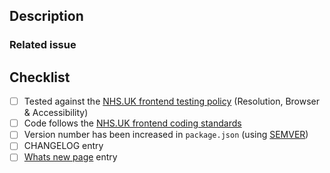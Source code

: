 ## Description

<!--- Describe your changes in detail -->

### Related issue

<!--- Optional: if there is an open GitHub or JIRA issue, please link to the issue here -->

## Checklist

<!-- Ensure each of the points below have been considered and completed where applicable -->

- [ ] Tested against the [NHS.UK frontend testing policy](https://github.com/nhsuk/nhsuk-frontend/blob/main/docs/contributing/testing.md) (Resolution, Browser & Accessibility)
- [ ] Code follows the [NHS.UK frontend coding standards](https://github.com/nhsuk/nhsuk-frontend/blob/main/docs/contributing/coding-standards.md)
- [ ] Version number has been increased in `package.json` (using [SEMVER](https://semver.org/))
- [ ] CHANGELOG entry
- [ ] [Whats new page](https://service-manual.nhs.uk/whats-new) entry
